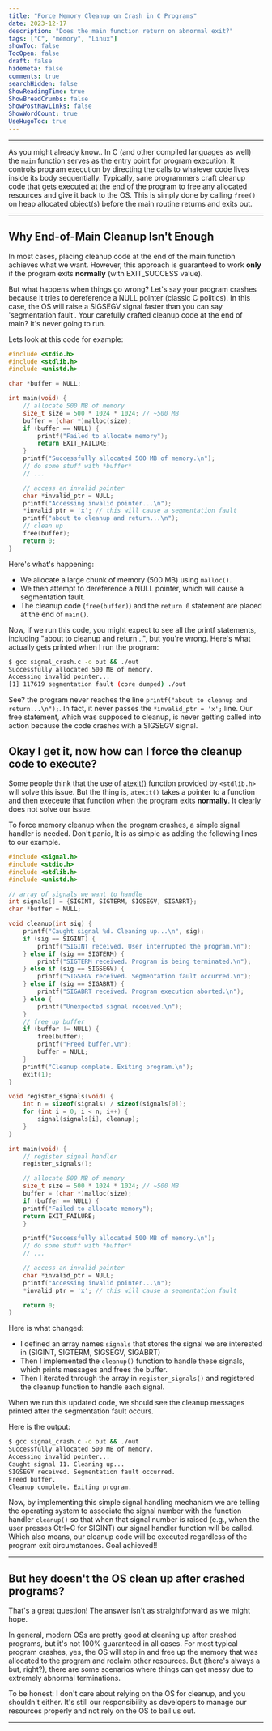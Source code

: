 ```yaml
---
title: "Force Memory Cleanup on Crash in C Programs"
date: 2023-12-17
description: "Does the main function return on abnormal exit?"
tags: ["C", "memory", "Linux"]
showToc: false
TocOpen: false
draft: false
hidemeta: false
comments: true
searchHidden: false
ShowReadingTime: true
ShowBreadCrumbs: false
ShowPostNavLinks: false
ShowWordCount: true
UseHugoToc: true
---
```

***
As you might already know.. In C (and other compiled languages as well) the `main` function serves as the entry point for program execution. It controls program execution by directing the calls to whatever code lives inside its body sequentially. Typically, sane programmers craft cleanup code that gets executed at the end of the program to free any allocated resources and give it back to the OS. This is simply done by calling `free()` on heap allocated object(s) before the main routine returns and exits out.
***
## Why End-of-Main Cleanup Isn't Enough
In most cases, placing cleanup code at the end of the main function achieves what we want. However, this approach is guaranteed to work **only** if the program exits **normally** (with EXIT_SUCCESS value).

But what happens when things go wrong? Let's say your program crashes because it tries to dereference a NULL pointer (classic C politics). In this case, the OS will raise a SIGSEGV signal faster than you can say 'segmentation fault'. Your carefully crafted cleanup code at the end of main? It's never going to run.

Lets look at this code for example:
```C
#include <stdio.h>
#include <stdlib.h>
#include <unistd.h>

char *buffer = NULL;

int main(void) {
	// allocate 500 MB of memory
	size_t size = 500 * 1024 * 1024; // ~500 MB
	buffer = (char *)malloc(size);
	if (buffer == NULL) {
		printf("Failed to allocate memory");
		return EXIT_FAILURE;
	}
	printf("Successfully allocated 500 MB of memory.\n");
	// do some stuff with *buffer*
	// ...

	// access an invalid pointer
	char *invalid_ptr = NULL;
	printf("Accessing invalid pointer...\n");
	*invalid_ptr = 'x'; // this will cause a segmentation fault
	printf("about to cleanup and return...\n");
	// clean up
	free(buffer);
	return 0;
}
```
Here's what's happening:
- We allocate a large chunk of memory (500 MB) using `malloc()`.
- We then attempt to dereference a NULL pointer, which will cause a segmentation fault.
- The cleanup code (`free(buffer)`) and the `return 0` statement are placed at the end of `main()`.

Now, if we run this code, you might expect to see all the printf statements, including "about to cleanup and return...", but you're wrong. Here's what actually gets printed when I run the program:
```bash
$ gcc signal_crash.c -o out && ./out
Successfully allocated 500 MB of memory.
Accessing invalid pointer...
[1] 117619 segmentation fault (core dumped) ./out
```
See? the program never reaches the line `printf("about to cleanup and return...\n");`. In fact, it never passes the `*invalid_ptr = 'x';` line. Our free statement, which was supposed to cleanup, is never getting called into action because the code crashes with a SIGSEGV signal.
  
## Okay I get it, now how can I force the cleanup code to execute?
Some people think that the use of [atexit()](https://en.cppreference.com/w/c/program/atexit) function provided by `<stdlib.h>` will solve this issue. But the thing is, `atexit()` takes a pointer to a function and then execeute that function when the program exits **normally**. It clearly does not solve our issue.
  
To force memory cleanup when the program crashes, a simple signal handler is needed. Don't panic, It is as simple as adding the following lines to our example.
```C
#include <signal.h>
#include <stdio.h>
#include <stdlib.h>
#include <unistd.h>

// array of signals we want to handle
int signals[] = {SIGINT, SIGTERM, SIGSEGV, SIGABRT};
char *buffer = NULL;

void cleanup(int sig) {
	printf("Caught signal %d. Cleaning up...\n", sig);
	if (sig == SIGINT) {
		printf("SIGINT received. User interrupted the program.\n");
	} else if (sig == SIGTERM) {
		printf("SIGTERM received. Program is being terminated.\n");
	} else if (sig == SIGSEGV) {
		printf("SIGSEGV received. Segmentation fault occurred.\n");
	} else if (sig == SIGABRT) {
		printf("SIGABRT received. Program execution aborted.\n");
	} else {
		printf("Unexpected signal received.\n");
	}
	// free up buffer
	if (buffer != NULL) {
		free(buffer);
		printf("Freed buffer.\n");
		buffer = NULL;
	}
	printf("Cleanup complete. Exiting program.\n");
	exit(1);
}

void register_signals(void) {
	int n = sizeof(signals) / sizeof(signals[0]);
	for (int i = 0; i < n; i++) {
		signal(signals[i], cleanup);
	}
}

int main(void) {
	// register signal handler
	register_signals();

	// allocate 500 MB of memory
	size_t size = 500 * 1024 * 1024; // ~500 MB
	buffer = (char *)malloc(size);
	if (buffer == NULL) {
	printf("Failed to allocate memory");
	return EXIT_FAILURE;
	}

	printf("Successfully allocated 500 MB of memory.\n");
	// do some stuff with *buffer*
	// ...

	// access an invalid pointer
	char *invalid_ptr = NULL;
	printf("Accessing invalid pointer...\n");
	*invalid_ptr = 'x'; // this will cause a segmentation fault

	return 0;
}

```
Here is what changed:
- I defined an array names `signals` that stores the signal we are interested in (SIGINT, SIGTERM, SIGSEGV, SIGABRT)
- Then I implemented the `cleanup()` function to handle these signals, which prints messages and frees the buffer.
- Then I iterated through the array in `register_signals()` and registered the cleanup function to handle each signal.

When we run this updated code, we should see the cleanup messages printed after the segmentation fault occurs.

Here is the output:
```bash
$ gcc signal_crash.c -o out && ./out
Successfully allocated 500 MB of memory.
Accessing invalid pointer...
Caught signal 11. Cleaning up...
SIGSEGV received. Segmentation fault occurred.
Freed buffer.
Cleanup complete. Exiting program.
```
Now, by implementing this simple signal handling mechanism we are telling the operating system to associate the signal number with the function handler `cleanup()` so that when that signal number is raised (e.g., when the user presses Ctrl+C for SIGINT) our signal handler function will be called. Which also means, our cleanup code will be executed regardless of the program exit circumstances. Goal achieved!!  
***
## But hey doesn't the OS clean up after crashed programs?
That's a great question! The answer isn't as straightforward as we might hope.

In general, modern OSs are pretty good at cleaning up after crashed programs, but it's not 100% guaranteed in all cases. For most typical program crashes, yes, the OS will step in and free up the memory that was allocated to the program and reclaim other resources. But (there's always a but, right?), there are some scenarios where things can get messy due to extremely abnormal terminations.
  
To be honest: I don't care about relying on the OS for cleanup, and you shouldn't either. It's still our responsibility as developers to manage our resources properly and not rely on the OS to bail us out.
***